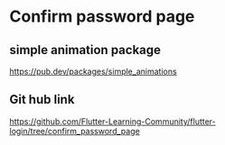 # Confirm password page

## simple animation package

https://pub.dev/packages/simple_animations

## Git hub link
https://github.com/Flutter-Learning-Community/flutter-login/tree/confirm_password_page
